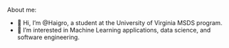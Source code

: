 About me:

- 👋 Hi, I’m @Haigro, a student at the University of Virginia MSDS program.
- 👀 I’m interested in Machine Learning applications, data science, and software engineering.

<!---
Haigro/Haigro is a ✨ special ✨ repository because its `README.md` (this file) appears on your GitHub profile.
You can click the Preview link to take a look at your changes.
--->
